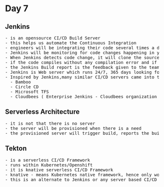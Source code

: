 # Day 7

## Jenkins 
<pre>
- is an opensource CI/CD Build Server
- this helps us automate the Continuous Integration
- engineers will be integrating their code several times a day into the dev branch on the GitHub or similar version control
- Jenkins will be monitoring for code changes happening in your project code repository 
- When Jenkins detects code change, it will clone the source code, it trigger build, as part of the build automated test cases will be executed to find defects
- if the code compiles without any compilation error and if all the automated test cases passes, the build will result in success otherwise the build will fail
- the Jenkins Build report is the feedback given to the team
- Jenkins is Web server which runs 24/7, 365 days looking for code changes
- Inspired by Jenkins,many similar CI/CD servers came into the market
  - Bamboo
  - Circle CD
  - Microsoft TFS
  - Cloudbees ( Enterprise Jenkins - Cloudbees organization provides support worldwide )
</pre>

## Serverless Architecture
<pre>
- it is not that there is no server
- the server will be provisioned when there is a need
- the provisioned server will trigger build, reports the build status, and then the server will be disposed
</pre>

## Tekton 
<pre>
- is a serverless CI/CD Framework
- runs within Kubernetes/Openshift
- it is knative serverless CI/CD Framework
- knative - means Kubernetes native framework, hence only works in Kubernetes and Openshift
- this is an alternate to Jenkins or any server based CI/CD Build Servers
</pre>
